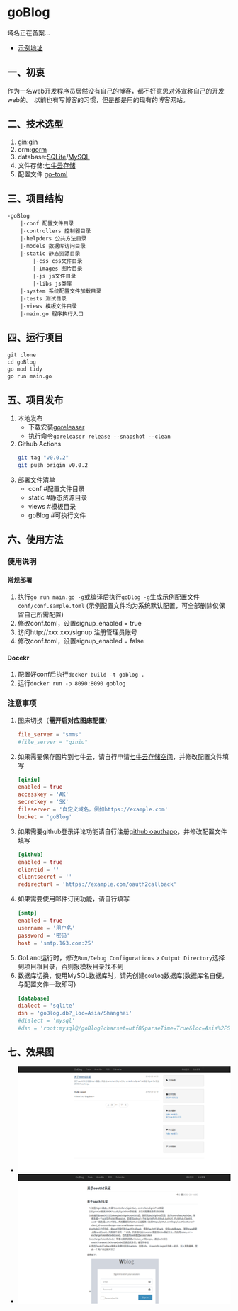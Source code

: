 # goBlog 
   域名正在备案...
- [示例地址](http://brahmamantragoblog.xyz/)

## 一、初衷
作为一名web开发程序员居然没有自己的博客，都不好意思对外宣称自己的开发web的。
以前也有写博客的习惯，但是都是用的现有的博客网站。

## 二、技术选型
1. gin:[gin](https://github.com/gin-gonic/gin)
2. orm:[gorm](https://github.com/go-gorm/gorm)
3. database:[SQLite](github.com/glebarez/sqlite)/[MySQL](https://gorm.io/driver/mysql)
4. 文件存储:[七牛云存储](https://www.qiniu.com/)
5. 配置文件 [go-toml](https://github.com/pelletier/go-toml)

## 三、项目结构
```
-goBlog
    |-conf 配置文件目录
    |-controllers 控制器目录
    |-helpders 公共方法目录
    |-models 数据库访问目录
    |-static 静态资源目录
        |-css css文件目录
        |-images 图片目录
        |-js js文件目录
        |-libs js类库
    |-system 系统配置文件加载目录
    |-tests 测试目录
    |-views 模板文件目录
    |-main.go 程序执行入口
```

## 四、运行项目
```
git clone
cd goBlog
go mod tidy
go run main.go
```

## 五、项目发布
1. 本地发布
   - 下载安装[goreleaser](https://github.com/goreleaser/goreleaser/releases)
   - 执行命令`goreleaser release --snapshot --clean`
2. Github Actions
   ```bash
   git tag "v0.0.2"
   git push origin v0.0.2
   ```
3. 部署文件清单
   - conf #配置文件目录
   - static #静态资源目录
   - views #模板目录
   - goBlog #可执行文件

## 六、使用方法
### 使用说明
#### 常规部署
1. 执行`go run main.go -g`或编译后执行`goBlog -g`生成示例配置文件`conf/conf.sample.toml` (示例配置文件均为系统默认配置，可全部删除仅保留自己所需配置)
2. 修改conf.toml，设置signup_enabled = true
3. 访问http://xxx.xxx/signup 注册管理员账号 
4. 修改conf.toml，设置signup_enabled = false

#### Docekr
1. 配置好conf后执行`docker build -t goblog .`
2. 运行`docker run -p 8090:8090 goblog`

### 注意事项
1. 图床切换（**需开启对应图床配置**）
   ```toml
   file_server = "smms"
   #file_server = "qiniu"
   ```
2. 如果需要保存图片到七牛云，请自行申请[七牛云存储空间](https://www.qiniu.com/)，并修改配置文件填写
    ```toml
   [qiniu]
   enabled = true
   accesskey = 'AK'
   secretkey = 'SK'
   fileserver = '自定义域名，例如https://example.com'
   bucket = 'goBlog'
   ```
3. 如果需要github登录评论功能请自行注册[github oauthapp](https://github.com/settings/developers)，并修改配置文件填写
    ```toml
   [github]
   enabled = true
   clientid = ''
   clientsecret = ''
   redirecturl = 'https://example.com/oauth2callback'
   ```
4. 如果需要使用邮件订阅功能，请自行填写
   ```toml
   [smtp]
   enabled = true
   username = '用户名'
   password = '密码'
   host = 'smtp.163.com:25'
   ```
5. GoLand运行时，修改`Run/Debug Configurations` > `Output Directory`选择到项目根目录，否则报模板目录找不到
6. 数据库切换，使用MySQL数据库时，请先创建`goBlog`数据库(数据库名自便，与配置文件一致即可)
   ```toml
   [database]
   dialect = 'sqlite'
   dsn = 'goBlog.db?_loc=Asia/Shanghai'
   #dialect = 'mysql'
   #dsn = 'root:mysql@/goBlog?charset=utf8&parseTime=True&loc=Asia%2FShanghai'
   ```

## 七、效果图
- ![alt text](screenshots/image-1.png)
- ![alt text](screenshots/image-2.png)
